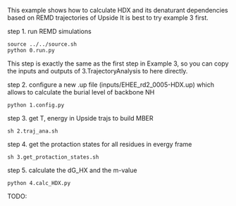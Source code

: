 This example shows how to calculate HDX and its denaturant dependencies 
based on REMD trajectories of Upside
It is best to try example 3 first.

step 1. run REMD simulations 

    source ../../source.sh
    python 0.run.py

 This step is exactly the same as the first step in Example 3, 
 so you can copy the inputs and outputs of 3.TrajectoryAnalysis 
 to here directly.


step 2. configure a new .up file (inputs/EHEE_rd2_0005-HDX.up) which
        allows to calculate the burial level of backbone NH

    python 1.config.py

step 3. get T, energy in Upside trajs to build MBER

    sh 2.traj_ana.sh

step 4. get the protaction states for all residues in evergy frame

    sh 3.get_protaction_states.sh

step 5. calculate the dG_HX and the m-value

    python 4.calc_HDX.py


TODO:
